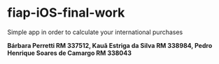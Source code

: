 # fiap-iOS-final-work
Simple app in order to calculate your international purchases

<b> Bárbara Perretti RM 337512, Kauã Estriga da Silva RM 338984, Pedro Henrique Soares de Camargo RM 338043</b>
